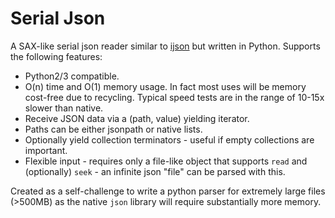 # Serial Json

A SAX-like serial json reader similar to [ijson](https://pypi.python.org/pypi/ijson/) but written in Python. Supports the following features:

 - Python2/3 compatible.
 - O(n) time and O(1) memory usage. In fact most uses will be memory cost-free due to recycling. Typical speed tests are in the range of 10-15x slower than native.
 - Receive JSON data via a (path, value) yielding iterator.
 - Paths can be either jsonpath or native lists.
 - Optionally yield collection terminators - useful if empty collections are important.
 - Flexible input - requires only a file-like object that supports `read` and (optionally) `seek` - an infinite json "file" can be parsed with this.

Created as a self-challenge to write a python parser for extremely large files (>500MB) as the native `json` library will require substantially more memory.
